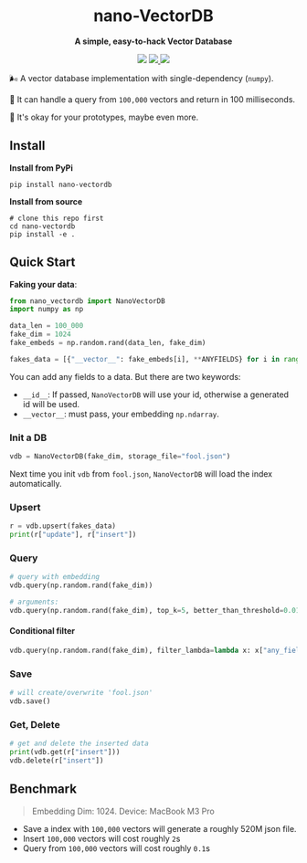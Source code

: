 <div align="center">
  <h1>nano-VectorDB</h1>
  <p><strong>A simple, easy-to-hack Vector Database</strong></p>
  <p>
    <img src="https://img.shields.io/badge/python->=3.9.11-blue">
    <a href="https://pypi.org/project/nano-vectordb/">
      <img src="https://img.shields.io/pypi/v/nano-vectordb.svg">
    </a>
    <a href="https://codecov.io/github/gusye1234/nano-vectordb" > 
 <img src="https://codecov.io/github/gusye1234/nano-vectordb/graph/badge.svg?token=3ACScwuv4h"/> 
 </a>
  </p>
</div>




🌬️ A vector database implementation with single-dependency (`numpy`).

🎁 It can handle a query from `100,000` vectors and return in 100 milliseconds.

🏃 It's okay for your prototypes, maybe even more.



## Install

**Install from PyPi**

```shell
pip install nano-vectordb
```

**Install from source**

```shell
# clone this repo first
cd nano-vectordb
pip install -e .
```



## Quick Start

**Faking your data**:

```python
from nano_vectordb import NanoVectorDB
import numpy as np

data_len = 100_000
fake_dim = 1024
fake_embeds = np.random.rand(data_len, fake_dim)    

fakes_data = [{"__vector__": fake_embeds[i], **ANYFIELDS} for i in range(data_len)]
```

You can add any fields to a data. But there are two keywords:

- `__id__`: If passed, `NanoVectorDB` will use your id, otherwise a generated id will be used.
- `__vector__`: must pass, your embedding `np.ndarray`.

### Init a DB

```python
vdb = NanoVectorDB(fake_dim, storage_file="fool.json")
```

Next time you init `vdb` from `fool.json`, `NanoVectorDB` will load the index automatically.

### Upsert

```python
r = vdb.upsert(fakes_data)
print(r["update"], r["insert"])
```

### Query

```python
# query with embedding 
vdb.query(np.random.rand(fake_dim))

# arguments:
vdb.query(np.random.rand(fake_dim), top_k=5, better_than_threshold=0.01)
```

#### Conditional filter

```python
vdb.query(np.random.rand(fake_dim), filter_lambda=lambda x: x["any_field"] == "any_value")
```

### Save

```python
# will create/overwrite 'fool.json'
vdb.save()
```

### Get, Delete

```python
# get and delete the inserted data
print(vdb.get(r["insert"]))
vdb.delete(r["insert"])
```



## Benchmark

> Embedding Dim: 1024. Device: MacBook M3 Pro

- Save a index with `100,000` vectors will generate a roughly 520M json file.
- Insert `100,000` vectors will cost roughly `2`s
- Query from `100,000` vectors will cost roughly `0.1`s

